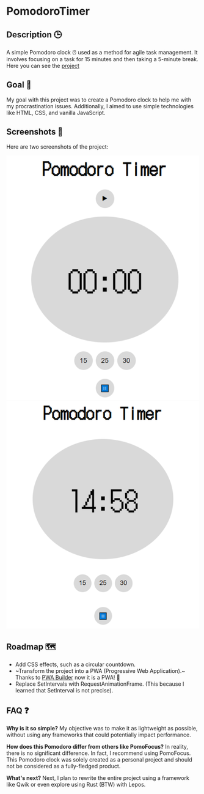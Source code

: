 # PomodoroTimer
## Description 🕒

A simple Pomodoro clock ⏰ used as a method for agile task management. It involves focusing on a task for 15 minutes and then taking a 5-minute break. Here you can see the [project](https://luisandrino.github.io/PomodoroTimer/)

## Goal 🎯

My goal with this project was to create a Pomodoro clock to help me with my procrastination issues. Additionally, I aimed to use simple technologies like HTML, CSS, and vanilla JavaScript.

## Screenshots 📸

Here are two screenshots of the project:

![pomodoro 1](/img/pomodoro1.png)
![Pomodoro 2](/img/pomodoro2.png)

## Roadmap 🗺️

- Add CSS effects, such as a circular countdown.
- ~Transform the project into a PWA (Progressive Web Application).~ Thanks to [PWA Builder](https://www.pwabuilder.com/) now it is a PWA! 🥳
- Replace SetIntervals with RequestAnimationFrame. (This because I learned that SetInterval is not precise).

## FAQ ❓

**Why is it so simple?** 
My objective was to make it as lightweight as possible, without using any frameworks that could potentially impact performance.

**How does this Pomodoro differ from others like PomoFocus?** 
In reality, there is no significant difference. In fact, I recommend using PomoFocus. This Pomodoro clock was solely created as a personal project and should not be considered as a fully-fledged product.

**What's next?** 
Next, I plan to rewrite the entire project using a framework like Qwik or even explore using Rust (BTW) with Lepos.
